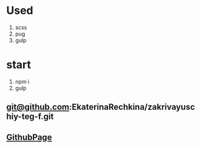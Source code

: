# Used

1. scss
2. pug
3. gulp

# start

1. npm i
2. gulp

## git@github.com:EkaterinaRechkina/zakrivayuschiy-teg-f.git

## [GithubPage](https://ekaterinarechkina.github.io/zakrivayuschiy-teg-f/)
